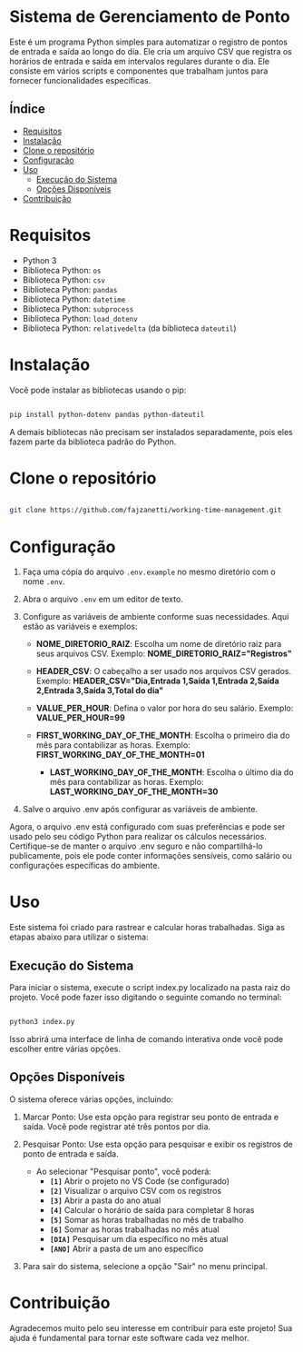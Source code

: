 # Sistema de Gerenciamento de Ponto

Este é um programa Python simples para automatizar o registro de pontos de entrada e saída ao longo do dia. Ele cria um arquivo CSV que registra os horários de entrada e saída em intervalos regulares durante o dia. Ele consiste em vários scripts e componentes que trabalham juntos para fornecer funcionalidades específicas.

## Índice

- [Requisitos](#requisitos)
- [Instalação](#instalação)
- [Clone o repositório](#clone-o-repositório)
- [Configuração](#configuração)
- [Uso](#uso)
  - [Execução do Sistema](#execução-do-sistema)
  - [Opções Disponíveis](#opções-disponíveis)
- [Contribuição](#contribuição)

# Requisitos

- Python 3
- Biblioteca Python: `os`
- Biblioteca Python: `csv`
- Biblioteca Python: `pandas`
- Biblioteca Python: `datetime`
- Biblioteca Python: `subprocess`
- Biblioteca Python: `load_dotenv`
- Biblioteca Python: `relativedelta` (da biblioteca `dateutil`)

# Instalação

Você pode instalar as bibliotecas usando o pip:

```bash

pip install python-dotenv pandas python-dateutil

```

A demais bibliotecas não precisam ser instalados separadamente, pois eles fazem parte da biblioteca padrão do Python.

# Clone o repositório

```bash

git clone https://github.com/fajzanetti/working-time-management.git

```

# Configuração

1. Faça uma cópia do arquivo `.env.example` no mesmo diretório com o nome `.env`.
2. Abra o arquivo `.env` em um editor de texto.

3. Configure as variáveis de ambiente conforme suas necessidades. Aqui estão as variáveis e exemplos:

   - **NOME_DIRETORIO_RAIZ**: Escolha um nome de diretório raiz para seus arquivos CSV. Exemplo: **NOME_DIRETORIO_RAIZ="Registros"**

   - **HEADER_CSV**: O cabeçalho a ser usado nos arquivos CSV gerados. Exemplo: **HEADER_CSV="Dia,Entrada 1,Saída 1,Entrada 2,Saída 2,Entrada 3,Saída 3,Total do dia"**

   - **VALUE_PER_HOUR**: Defina o valor por hora do seu salário. Exemplo: **VALUE_PER_HOUR=99**

   - **FIRST_WORKING_DAY_OF_THE_MONTH**: Escolha o primeiro dia do mês para contabilizar as horas. Exemplo: **FIRST_WORKING_DAY_OF_THE_MONTH=01**

     - **LAST_WORKING_DAY_OF_THE_MONTH**: Escolha o último dia do mês para contabilizar as horas. Exemplo: **LAST_WORKING_DAY_OF_THE_MONTH=30**

4. Salve o arquivo .env após configurar as variáveis de ambiente.

Agora, o arquivo .env está configurado com suas preferências e pode ser usado pelo seu código Python para realizar os cálculos necessários. Certifique-se de manter o arquivo .env seguro e não compartilhá-lo publicamente, pois ele pode conter informações sensíveis, como salário ou configurações específicas do ambiente.

# Uso

Este sistema foi criado para rastrear e calcular horas trabalhadas. Siga as etapas abaixo para utilizar o sistema:

## Execução do Sistema

Para iniciar o sistema, execute o script index.py localizado na pasta raiz do projeto. Você pode fazer isso digitando o seguinte comando no terminal:

```bash

python3 index.py

```

Isso abrirá uma interface de linha de comando interativa onde você pode escolher entre várias opções.

## Opções Disponíveis

O sistema oferece várias opções, incluindo:

1. Marcar Ponto: Use esta opção para registrar seu ponto de entrada e saída. Você pode registrar até três pontos por dia.

2. Pesquisar Ponto: Use esta opção para pesquisar e exibir os registros de ponto de entrada e saída.

   - Ao selecionar "Pesquisar ponto", você poderá:
     - **`[1]`** Abrir o projeto no VS Code (se configurado)
     - **`[2]`** Visualizar o arquivo CSV com os registros
     - **`[3]`** Abrir a pasta do ano atual
     - **`[4]`** Calcular o horário de saída para completar 8 horas
     - **`[5]`** Somar as horas trabalhadas no mês de trabalho
     - **`[6]`** Somar as horas trabalhadas no mês atual
     - **`[DIA]`** Pesquisar um dia específico no mês atual
     - **`[ANO]`** Abrir a pasta de um ano específico

3. Para sair do sistema, selecione a opção "Sair" no menu principal.

# Contribuição

Agradecemos muito pelo seu interesse em contribuir para este projeto! Sua ajuda é fundamental para tornar este software cada vez melhor.
